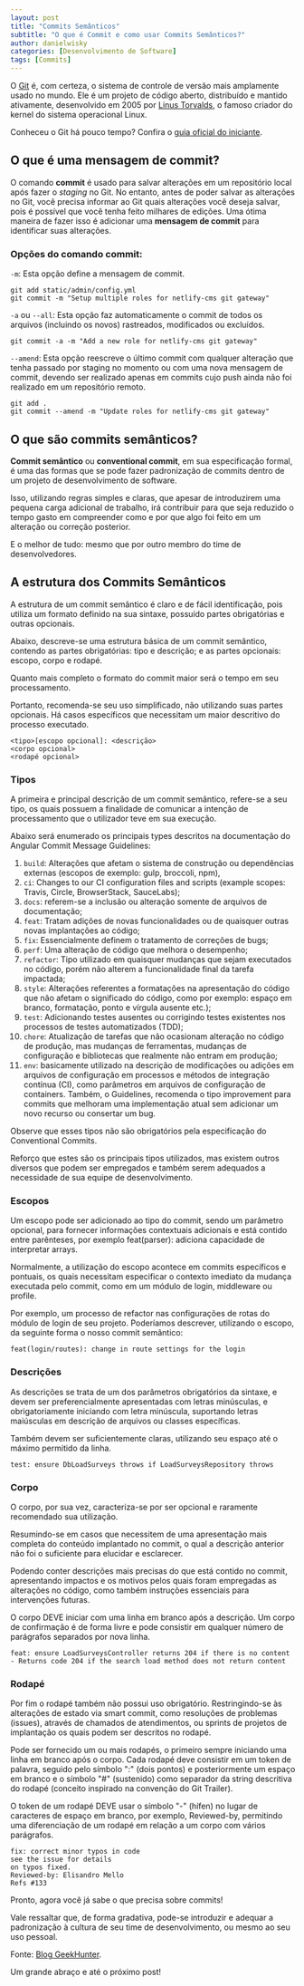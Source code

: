 ```yaml
---
layout: post
title: "Commits Semânticos"
subtitle: "O que é Commit e como usar Commits Semânticos?"
author: danielwisky
categories: [Desenvolvimento de Software]
tags: [Commits]
---
```


O <a href="https://git-scm.com">Git</a> é, com certeza, o sistema de controle de versão mais amplamente usado no mundo. Ele é um projeto de código aberto, distribuído e mantido ativamente, desenvolvido em 2005 por <a href="https://pt.wikipedia.org/wiki/Linus_Torvalds">Linus Torvalds</a>, o famoso criador do kernel do sistema operacional Linux.

Conheceu o Git há pouco tempo? Confira o <a href="https://git-scm.com/book/en/v1/Getting-Started">guia oficial do iniciante</a>.

## O que é uma mensagem de commit?

O comando **commit** é usado para salvar alterações em um repositório local após fazer o _staging_ no Git. No entanto, antes de poder salvar as alterações no Git, você precisa informar ao Git quais alterações você deseja salvar, pois é possível que você tenha feito milhares de edições. Uma ótima maneira de fazer isso é adicionar uma **mensagem de commit** para identificar suas alterações.

### Opções do comando commit:

`-m`: Esta opção define a mensagem de commit.

```
git add static/admin/config.yml
git commit -m "Setup multiple roles for netlify-cms git gateway"
```

`-a` ou `--all`: Esta opção faz automaticamente o commit de todos os arquivos (incluindo os novos) rastreados, modificados ou excluídos.

```
git commit -a -m "Add a new role for netlify-cms git gateway"
```

`--amend`: Esta opção reescreve o último commit com qualquer alteração que tenha passado por staging no momento ou com uma nova mensagem de commit, devendo ser realizado apenas em commits cujo push ainda não foi realizado em um repositório remoto.

```
git add .
git commit --amend -m "Update roles for netlify-cms git gateway"
```

## O que são commits semânticos?

**Commit semântico** ou **conventional commit**, em sua especificação formal, é uma das formas que se pode fazer padronização de commits dentro de um projeto de desenvolvimento de software.

Isso, utilizando regras simples e claras, que apesar de introduzirem uma pequena carga adicional de trabalho, irá contribuir para que seja reduzido o tempo gasto em compreender como e por que algo foi feito em um alteração ou correção posterior.

E o melhor de tudo: mesmo que por outro membro do time de desenvolvedores.

## A estrutura dos Commits Semânticos

A estrutura de um commit semântico é claro e de fácil identificação, pois utiliza um formato definido na sua sintaxe, possuído partes obrigatórias e outras opcionais.

Abaixo, descreve-se uma estrutura básica de um commit semântico, contendo as partes obrigatórias: tipo e descrição; e as partes opcionais: escopo, corpo e rodapé.

Quanto mais completo o formato do commit maior será o tempo em seu processamento.

Portanto, recomenda-se seu uso simplificado, não utilizando suas partes opcionais. Há casos específicos que necessitam um maior descritivo do processo executado.

```
<tipo>[escopo opcional]: <descrição>
<corpo opcional>
<rodapé opcional>
```

### Tipos

A primeira e principal descrição de um commit semântico, refere-se a seu tipo, os quais possuem a finalidade de comunicar a intenção de processamento que o utilizador teve em sua execução.

Abaixo será enumerado os principais types descritos na documentação do Angular Commit Message Guidelines:

1. `build`: Alterações que afetam o sistema de construção ou dependências externas (escopos de exemplo: gulp, broccoli, npm),
2. `ci`: Changes to our CI configuration files and scripts (example scopes: Travis, Circle, BrowserStack, SauceLabs);
3. `docs`: referem-se a inclusão ou alteração somente de arquivos de documentação;
4. `feat`: Tratam adições de novas funcionalidades ou de quaisquer outras novas implantações ao código;
5. `fix`: Essencialmente definem o tratamento de correções de bugs;
6. `perf`: Uma alteração de código que melhora o desempenho;
7. `refactor`: Tipo utilizado em quaisquer mudanças que sejam executados no código, porém não alterem a funcionalidade final da tarefa impactada;
8. `style`: Alterações referentes a formatações na apresentação do código que não afetam o significado do código, como por exemplo: espaço em branco, formatação, ponto e vírgula ausente etc.);
9. `test`: Adicionando testes ausentes ou corrigindo testes existentes nos processos de testes automatizados (TDD);
10. `chore`: Atualização de tarefas que não ocasionam alteração no código de produção, mas mudanças de ferramentas, mudanças de configuração e bibliotecas que realmente não entram em produção;
11. `env`: basicamente utilizado na descrição de modificações ou adições em arquivos de configuração em processos e métodos de integração contínua (CI), como parâmetros em arquivos de configuração de containers.
    Também, o Guidelines, recomenda o tipo improvement para commits que melhoram uma implementação atual sem adicionar um novo recurso ou consertar um bug.

Observe que esses tipos não são obrigatórios pela especificação do Conventional Commits.

Reforço que estes são os principais tipos utilizados, mas existem outros diversos que podem ser empregados e também serem adequados a necessidade de sua equipe de desenvolvimento.

### Escopos

Um escopo pode ser adicionado ao tipo do commit, sendo um parâmetro opcional, para fornecer informações contextuais adicionais e está contido entre parênteses, por exemplo feat(parser): adiciona capacidade de interpretar arrays.

Normalmente, a utilização do escopo acontece em commits específicos e pontuais, os quais necessitam especificar o contexto imediato da mudança executada pelo commit, como em um módulo de login, middleware ou profile.

Por exemplo, um processo de refactor nas configurações de rotas do módulo de login de seu projeto. Poderíamos descrever, utilizando o escopo, da seguinte forma o nosso commit semântico:

```
feat(login/routes): change in route settings for the login
```

### Descrições

As descrições se trata de um dos parâmetros obrigatórios da sintaxe, e devem ser preferencialmente apresentadas com letras minúsculas, e obrigatoriamente iniciando com letra minúscula, suportando letras maiúsculas em descrição de arquivos ou classes específicas.

Também devem ser suficientemente claras, utilizando seu espaço até o máximo permitido da linha.

```
test: ensure DbLoadSurveys throws if LoadSurveysRepository throws
```

### Corpo

O corpo, por sua vez, caracteriza-se por ser opcional e raramente recomendado sua utilização.

Resumindo-se em casos que necessitem de uma apresentação mais completa do conteúdo implantado no commit, o qual a descrição anterior não foi o suficiente para elucidar e esclarecer.

Podendo conter descrições mais precisas do que está contido no commit, apresentando impactos e os motivos pelos quais foram empregadas as alterações no código, como também instruções essenciais para intervenções futuras.

O corpo DEVE iniciar com uma linha em branco após a descrição. Um corpo de confirmação é de forma livre e pode consistir em qualquer número de parágrafos separados por nova linha.

```
feat: ensure LoadSurveysController returns 204 if there is no content
- Returns code 204 if the search load method does not return content
```

### Rodapé

Por fim o rodapé também não possui uso obrigatório. Restringindo-se às alterações de estado via smart commit, como resoluções de problemas (issues), através de chamados de atendimentos, ou sprints de projetos de implantação os quais podem ser descritos no rodapé.

Pode ser fornecido um ou mais rodapés, o primeiro sempre iniciando uma linha em branco após o corpo. Cada rodapé deve consistir em um token de palavra, seguido pelo símbolo ":" (dois pontos) e posteriormente um espaço em branco e o símbolo "#" (sustenido) como separador da string descritiva do rodapé (conceito inspirado na convenção do Git Trailer).

O token de um rodapé DEVE usar o símbolo "-" (hífen) no lugar de caracteres de espaço em branco, por exemplo, Reviewed-by, permitindo uma diferenciação de um rodapé em relação a um corpo com vários parágrafos.

```
fix: correct minor typos in code
see the issue for details
on typos fixed.
Reviewed-by: Elisandro Mello
Refs #133
```

Pronto, agora você já sabe o que precisa sobre commits!

Vale ressaltar que, de forma gradativa, pode-se introduzir e adequar a padronização à cultura de seu time de desenvolvimento, ou mesmo ao seu uso pessoal.

Fonte:
<a href="https://blog.geekhunter.com.br/o-que-e-commit-e-como-usar-commits-semanticos" target="\_blank">Blog GeekHunter</a>.

Um grande abraço e até o próximo post!
